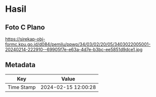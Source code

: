 # Hasil

## Foto C Plano

https://sirekap-obj-formc.kpu.go.id/d084/pemilu/ppwp/34/03/02/20/05/3403022005001-20240214-222910--69905f7e-e63a-4d7e-b3bc-ee5851d9dce1.jpg


## Metadata

| Key        | Value               |
| ---------- | ------------------- |
| Time Stamp | 2024-02-15 12:00:28 |



